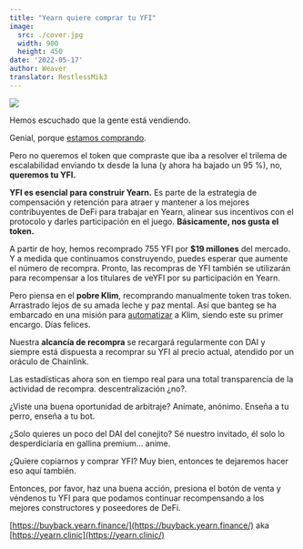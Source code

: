 ```yaml
---
title: "Yearn quiere comprar tu YFI"
image:
  src: ./cover.jpg
  width: 900
  height: 450
date: '2022-05-17'
author: Weaver
translator: RestlessMik3
---
```


![](cover-es.jpg?w=900&h=450)

Hemos escuchado que la gente está vendiendo.

Genial, porque [estamos comprando](https://yearn.clinic/).

Pero no queremos el token que compraste que iba a resolver el trilema de escalabilidad enviando tx desde la luna (y ahora ha bajado un 95 %), no, **queremos tu YFI.**

**YFI es esencial para construir Yearn.** Es parte de la estrategia de compensación y retención para atraer y mantener a los mejores contribuyentes de DeFi para trabajar en Yearn, alinear sus incentivos con el protocolo y darles participación en el juego. **Básicamente, nos gusta el token.**

A partir de hoy, hemos recomprado 755 YFI por **$19 millones** del mercado. Y a medida que continuamos construyendo, puedes esperar que aumente el número de recompra. Pronto, las recompras de YFI también se utilizarán para recompensar a los titulares de veYFI por su participación en Yearn.

Pero piensa en el **pobre Klim**, recomprando manualmente token tras token. Arrastrado lejos de su amada leche y paz mental. Así que banteg se ha embarcado en una misión para [automatizar](https://github.com/banteg/yfi-buyer) a Klim, siendo este su primer encargo. Días felices.

Nuestra **alcancía de recompra** se recargará regularmente con DAI y siempre está dispuesta a recomprar su YFI al precio actual, atendido por un oráculo de Chainlink.

Las estadísticas ahora son en tiempo real para una total transparencia de la actividad de recompra. descentralización ¿no?.

¿Viste una buena oportunidad de arbitraje? Anímate, anónimo. Enseña a tu perro, enseña a tu bot.

¿Solo quieres un poco del DAI del conejito? Sé nuestro invitado, él solo lo desperdiciaría en gallina premium... anime.

¿Quiere copiarnos y comprar YFI? Muy bien, entonces te dejaremos hacer eso aquí también.

Entonces, por favor, haz una buena acción, presiona el botón de venta y véndenos tu YFI para que podamos continuar recompensando a los mejores constructores y poseedores de DeFi.

[https://buyback.yearn.finance/](https://buyback.yearn.finance/) aka [https://yearn.clinic](https://yearn.clinic/)
